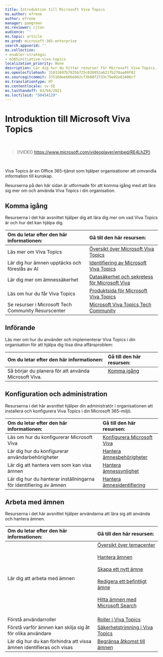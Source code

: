 ```yaml
---
title: Introduktion till Microsoft Viva Topics
ms.author: efrene
author: efrene
manager: pamgreen
ms.reviewer: cjtan
audience: ''
ms.topic: article
ms.prod: microsoft-365-enterprise
search.appverid: ''
ms.collection:
- enabler-strategic
- m365initiative-viva-topics
localization_priority: None
description: Lär dig hur du hittar resurser för Microsoft Viva Topics.
ms.openlocfilehash: 31031697b7825b725c020952a6217b278aa09f02
ms.sourcegitcommit: 375168ee66be862cf3b00f2733c7be02e63408cf
ms.translationtype: HT
ms.contentlocale: sv-SE
ms.lasthandoff: 03/04/2021
ms.locfileid: "50454129"
---
```

# <a name="introduction-to-microsoft-viva-topics"></a>Introduktion till Microsoft Viva Topics

</br>

> [!VIDEO https://www.microsoft.com/videoplayer/embed/RE4LhZP]  

</br>


Viva Topics är en Office 365-tjänst som hjälper organisationer att omvandla information till kunskap.

Resurserna på den här sidan är utformade för att komma igång med att lära sig mer om och använda Viva Topics i din organisation.

## <a name="get-started"></a>Komma igång

Resurserna i det här avsnittet hjälper dig att lära dig mer om vad Viva Topics är och hur det kan hjälpa dig.

| Om du letar efter den här informationen: | Gå till den här resursen: |
|:-----|:-----|
|Läs mer om Viva Topics|[Översikt över Microsoft Viva Topics](topic-experiences-overview.md)|
|Lär dig hur ämnen upptäcks och föreslås av AI|[Identifiering av Microsoft Viva Topics](topic-experiences-discovery.md)|
|Lär dig mer om ämnessäkerhet|[Datasäkerhet och sekretess för Microsoft Viva](topic-experiences-security-privacy.md)|
|Läs om hur du får Viva Topics|[Produktsida för Microsoft Viva Topics](https://www.microsoft.com/microsoft-viva/topics?activetab=pivot%3aoverviewtab)|
|Se resurser i Microsoft Tech Community Resurscenter|[Microsoft Viva Topics Tech Community](https://resources.techcommunity.microsoft.com/viva-topics/)|



## <a name="adoption"></a>Införande

Läs mer om hur du använder och implementerar Viva Topics i din organisation för att hjälpa dig lösa dina affärsproblem: 

| Om du letar efter den här informationen: | Gå till den här resursen: |
|:-----|:-----|
|Så börjar du planera för att använda Microsoft Viva. |[Komma igång](topics-adoption-getstarted.md)<br><br>|  

## <a name="set-up-and-administration"></a>Konfiguration och administration

Resurserna i det här avsnittet hjälper din administratör i organisationen att installera och konfigurera Viva Topics i din Microsoft 365-miljö.

| Om du letar efter den här informationen: | Gå till den här resursen: |
|:-----|:-----|
|Läs om hur du konfigurerar Microsoft Viva|[Konfigurera Microsoft Viva](set-up-topic-experiences.md)|
|Lär dig hur du konfigurerar användarbehörigheter|[Hantera ämnesbehörigheter](topic-experiences-user-permissions.md)|
|Lär dig att hantera vem som kan visa ämnen|[Hantera ämnessynlighet](topic-experiences-knowledge-rules.md)|
|Lär dig hur du hanterar inställningarna för identifiering av ämnen|[Hantera ämnesidentifiering](topic-experiences-discovery.md)|

## <a name="work-with-topics"></a>Arbeta med ämnen

Resurserna i det här avsnittet hjälper användarna att lära sig att använda och hantera ämnen.

| Om du letar efter den här informationen: | Gå till den här resursen: |
|:-----|:-----|
|Lär dig att arbeta med ämnen|[Översikt över temacenter](topic-center-overview.md)<br><br>[Hantera ämnen](manage-topics.md)<br><br>[Skapa ett nytt ämne](create-a-topic.md)<br><br>[Redigera ett befintligt ämne](edit-a-topic.md)<br><br>[Hitta ämnen med Microsoft Search](search.md)<br><br>|
|Förstå användarroller|[Roller i Viva Topics](topic-experiences-roles.md)|
|Förstå varför ämnen kan skilja sig åt för olika användare|[Säkerhetstrimning i Viva Topics](topic-experiences-security-trimming.md)|
|Lär dig hur du kan förhindra att vissa ämnen identifieras och visas|[Begränsa åtkomst till ämnen](restrict-access-to-topics.md)|




